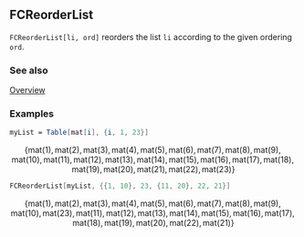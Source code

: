## FCReorderList

`FCReorderList[li, ord]` reorders the list `li` according to the given ordering `ord`.

### See also

[Overview](Extra/FeynCalc.md)

### Examples

```mathematica
myList = Table[mat[i], {i, 1, 23}]
```

$$\{\text{mat}(1),\text{mat}(2),\text{mat}(3),\text{mat}(4),\text{mat}(5),\text{mat}(6),\text{mat}(7),\text{mat}(8),\text{mat}(9),\text{mat}(10),\text{mat}(11),\text{mat}(12),\text{mat}(13),\text{mat}(14),\text{mat}(15),\text{mat}(16),\text{mat}(17),\text{mat}(18),\text{mat}(19),\text{mat}(20),\text{mat}(21),\text{mat}(22),\text{mat}(23)\}$$

```mathematica
FCReorderList[myList, {{1, 10}, 23, {11, 20}, 22, 21}]
```

$$\{\text{mat}(1),\text{mat}(2),\text{mat}(3),\text{mat}(4),\text{mat}(5),\text{mat}(6),\text{mat}(7),\text{mat}(8),\text{mat}(9),\text{mat}(10),\text{mat}(23),\text{mat}(11),\text{mat}(12),\text{mat}(13),\text{mat}(14),\text{mat}(15),\text{mat}(16),\text{mat}(17),\text{mat}(18),\text{mat}(19),\text{mat}(20),\text{mat}(22),\text{mat}(21)\}$$